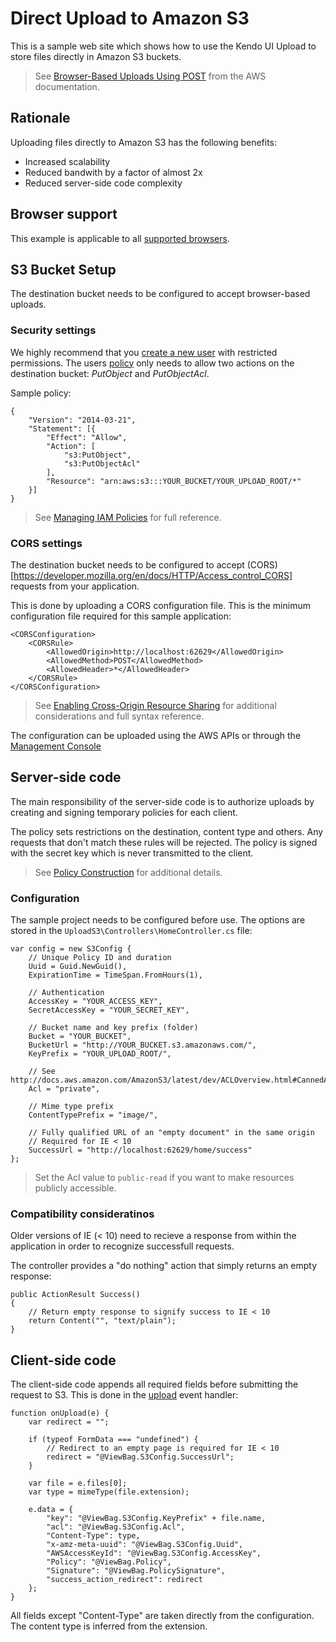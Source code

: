 # Direct Upload to Amazon S3

This is a sample web site which shows how to use the Kendo UI Upload to store files directly in Amazon S3 buckets.

> See [Browser-Based Uploads Using POST](http://docs.aws.amazon.com/AmazonS3/latest/dev/UsingHTTPPOST.html) from the AWS documentation.

## Rationale

Uploading files directly to Amazon S3 has the following benefits:

* Increased scalability
* Reduced bandwith by a factor of almost 2x
* Reduced server-side code complexity

## Browser support

This example is applicable to all [supported browsers](http://docs.telerik.com/kendo-ui/getting-started/web/upload/supported-browsers).

## S3 Bucket Setup

The destination bucket needs to be configured to accept browser-based uploads.

### Security settings

We highly recommend that you [create a new user](http://docs.aws.amazon.com/IAM/latest/UserGuide/Using_SettingUpUser.html) with restricted permissions.
The users [policy](http://docs.aws.amazon.com/IAM/latest/UserGuide/PoliciesOverview.html) only needs to allow two actions on the destination bucket: *PutObject* and *PutObjectAcl*.

Sample policy:

    {
		"Version": "2014-03-21",
		"Statement": [{
			"Effect": "Allow",
      		"Action": [
        		"s3:PutObject",
        		"s3:PutObjectAcl"
      		],
      		"Resource": "arn:aws:s3:::YOUR_BUCKET/YOUR_UPLOAD_ROOT/*"
    	}]
	}

> See [Managing IAM Policies](http://docs.aws.amazon.com/IAM/latest/UserGuide/ManagingPolicies.html) for full reference.

### CORS settings

The destination bucket needs to be configured to accept (CORS)[https://developer.mozilla.org/en/docs/HTTP/Access_control_CORS] requests from your application.

This is done by uploading a CORS configuration file. This is the minimum configuration file required for this sample application:

	<CORSConfiguration>
		<CORSRule>
			<AllowedOrigin>http://localhost:62629</AllowedOrigin>
			<AllowedMethod>POST</AllowedMethod>
   			<AllowedHeader>*</AllowedHeader>
 		</CORSRule>
	</CORSConfiguration>

> See [Enabling Cross-Origin Resource Sharing](http://docs.aws.amazon.com/AmazonS3/latest/dev/cors.html) for additional considerations and full syntax reference.

The configuration can be uploaded using the AWS APIs or through the [Management Console](http://docs.aws.amazon.com/AmazonS3/latest/UG/EditingBucketPermissions.html)

## Server-side code

The main responsibility of the server-side code is to authorize uploads by creating and signing temporary policies for each client.

The policy sets restrictions on the destination, content type and others. Any requests that don't match these rules will be rejected. The policy is signed with the secret key which is never transmitted to the client.

> See [Policy Construction](http://docs.aws.amazon.com/AmazonS3/latest/dev/HTTPPOSTForms.html#HTTPPOSTConstructPolicy) for additional details.

### Configuration

The sample project needs to be configured before use. The options are stored in the `UploadS3\Controllers\HomeController.cs` file:

    var config = new S3Config {
        // Unique Policy ID and duration
        Uuid = Guid.NewGuid(),
        ExpirationTime = TimeSpan.FromHours(1),

        // Authentication
        AccessKey = "YOUR_ACCESS_KEY",
        SecretAccessKey = "YOUR_SECRET_KEY",

        // Bucket name and key prefix (folder)
        Bucket = "YOUR_BUCKET",
        BucketUrl = "http://YOUR_BUCKET.s3.amazonaws.com/",
        KeyPrefix = "YOUR_UPLOAD_ROOT/",

        // See http://docs.aws.amazon.com/AmazonS3/latest/dev/ACLOverview.html#CannedACL
        Acl = "private",

        // Mime type prefix
        ContentTypePrefix = "image/",

        // Fully qualified URL of an "empty document" in the same origin
        // Required for IE < 10
        SuccessUrl = "http://localhost:62629/home/success"
    };

> Set the Acl value to `public-read` if you want to make resources publicly accessible.

### Compatibility consideratinos

Older versions of IE (< 10) need to recieve a response from within the application in order to recognize successfull requests.

The controller provides a "do nothing" action that simply returns an empty response:

    public ActionResult Success()
    {
        // Return empty response to signify success to IE < 10
        return Content("", "text/plain");
    }

## Client-side code

The client-side code appends all required fields before submitting the request to S3. This is done in the [upload](http://docs.telerik.com/kendo-ui/api/web/upload#events-upload) event handler:

    function onUpload(e) {
        var redirect = "";

        if (typeof FormData === "undefined") {
            // Redirect to an empty page is required for IE < 10
            redirect = "@ViewBag.S3Config.SuccessUrl";
        }

        var file = e.files[0];
        var type = mimeType(file.extension);

        e.data = {
            "key": "@ViewBag.S3Config.KeyPrefix" + file.name,
            "acl": "@ViewBag.S3Config.Acl",
            "Content-Type": type,
            "x-amz-meta-uuid": "@ViewBag.S3Config.Uuid",
            "AWSAccessKeyId": "@ViewBag.S3Config.AccessKey",
            "Policy": "@ViewBag.Policy",
            "Signature": "@ViewBag.PolicySignature",
            "success_action_redirect": redirect
        };
    }

All fields except "Content-Type" are taken directly from the configuration.
The content type is inferred from the extension.

